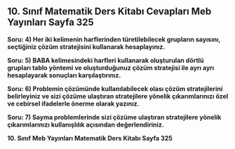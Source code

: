 ## 10. Sınıf Matematik Ders Kitabı Cevapları Meb Yayınları Sayfa 325

**Soru: 4) Her iki kelimenin harflerinden türetilebilecek grupların sayısını, seçtiğiniz çözüm stratejisini kullanarak hesaplayınız.**

**Soru: 5) BABA kelimesindeki harfleri kullanarak oluşturulan dörtlü grupları tablo yöntemi ve oluşturduğunuz çözüm stratejisi ile ayrı ayrı hesaplayarak sonuçları karşılaştırınız.**

**Soru: 6) Problemin çözümünde kullanılabilecek olası çözüm stratejilerini belirleyiniz ve sizi çözüme ulaştıran stratejilere yönelik çıkarımlarınızı özel ve cebirsel ifadelerle önerme olarak yazınız.**

**Soru: 7) Sayma problemlerinde sizi çözüme ulaştıran stratejilere yönelik çıkarımlarınızı kullanışlılık açısından değerlendiriniz.**

**10. Sınıf Meb Yayınları Matematik Ders Kitabı Sayfa 325**